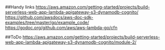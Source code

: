 ##Handy links
https://aws.amazon.com/getting-started/projects/build-serverless-web-app-lambda-apigateway-s3-dynamodb-cognito/
https://github.com/awsdocs/aws-doc-sdk-examples/tree/master/go/example_code/
https://godoc.org/github.com/aws/aws-lambda-go/cfn

##ToDo
https://aws.amazon.com/getting-started/projects/build-serverless-web-app-lambda-apigateway-s3-dynamodb-cognito/module-2/